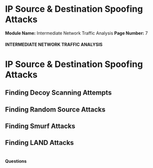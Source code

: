 <!--
 // Platform: Academy
// URL: https://academy.hackthebox.com/module/229/section/2456
// Platform Version: V1
// Module ID: 229
// Module Name: Intermediate Network Traffic Analysis
// Module Difficulty: Easy
// Section ID: 2456
// Section Title: IP Source & Destination Spoofing Attacks
// Page Title: Hack The Box - Academy
// Page Number: 7
-->

# IP Source & Destination Spoofing Attacks

**Module Name:** Intermediate Network Traffic Analysis **Page Number:** 7

#### 

#### INTERMEDIATE NETWORK TRAFFIC ANALYSIS

# IP Source & Destination Spoofing Attacks

## Finding Decoy Scanning Attempts

## Finding Random Source Attacks

## Finding Smurf Attacks

## Finding LAND Attacks

# 

# 

#### Questions

####